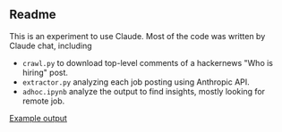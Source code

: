 ## Readme

This is an experiment to use Claude. Most of the code was written by Claude chat, including
- `crawl.py` to download top-level comments of a hackernews "Who is hiring" post.
- `extractor.py` analyzing each job posting using Anthropic API.
- `adhoc.ipynb` analyze the output to find insights, mostly looking for remote job.

[Example output](https://docs.google.com/spreadsheets/d/1vNG0xco7rW_5hIARyCKwxR6KcmcGtjnEliuHhEqAC7E/edit?gid=419810057#gid=419810057)

